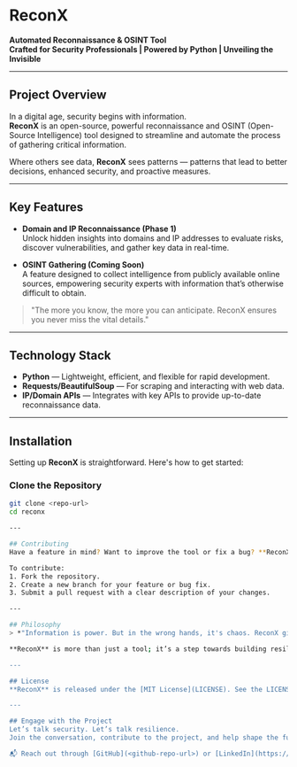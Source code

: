# **ReconX**  
**Automated Reconnaissance & OSINT Tool**  
**Crafted for Security Professionals | Powered by Python | Unveiling the Invisible**

---

## **Project Overview**  
In a digital age, security begins with information.  
**ReconX** is an open-source, powerful reconnaissance and OSINT (Open-Source Intelligence) tool designed to streamline and automate the process of gathering critical information.  

Where others see data, **ReconX** sees patterns — patterns that lead to better decisions, enhanced security, and proactive measures.

---

## **Key Features**  
- **Domain and IP Reconnaissance (Phase 1)**  
  Unlock hidden insights into domains and IP addresses to evaluate risks, discover vulnerabilities, and gather key data in real-time.

- **OSINT Gathering (Coming Soon)**  
  A feature designed to collect intelligence from publicly available online sources, empowering security experts with information that’s otherwise difficult to obtain.

> "The more you know, the more you can anticipate. ReconX ensures you never miss the vital details."

---

## **Technology Stack**  
- **Python** — Lightweight, efficient, and flexible for rapid development.
- **Requests/BeautifulSoup** — For scraping and interacting with web data.
- **IP/Domain APIs** — Integrates with key APIs to provide up-to-date reconnaissance data.

---

## **Installation**  
Setting up **ReconX** is straightforward. Here's how to get started:

### **Clone the Repository**  
```bash
git clone <repo-url>
cd reconx

---

## Contributing
Have a feature in mind? Want to improve the tool or fix a bug? **ReconX** is open-source, and contributions are welcome.

To contribute:
1. Fork the repository.
2. Create a new branch for your feature or bug fix.
3. Submit a pull request with a clear description of your changes.

---

## Philosophy
> *"Information is power. But in the wrong hands, it's chaos. ReconX gives power to those who need it most — the defenders."*

**ReconX** is more than just a tool; it’s a step towards building resilient, proactive security practices. Whether you're part of a security team, an ethical hacker, or someone looking to gain more control over your online presence, **ReconX** provides the foundation for a safer, more informed digital world.

---

## License
**ReconX** is released under the [MIT License](LICENSE). See the LICENSE file for more information.

---

## Engage with the Project
Let’s talk security. Let’s talk resilience.  
Join the conversation, contribute to the project, and help shape the future of OSINT tools.

📬 Reach out through [GitHub](<github-repo-url>) or [LinkedIn](https://www.linkedin.com/in/kagiso-m-95b329224?utm_source=share&utm_campaign=share_via&utm_content=profile&utm_medium=android_app)